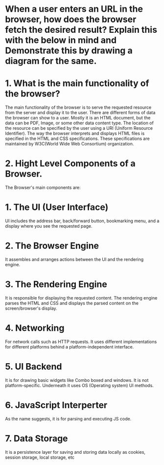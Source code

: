 # When a user enters an URL in the browser, how does the browser fetch the desired result? Explain this with the below in mind and Demonstrate this by drawing a diagram for the same.

# 1. What is the main functionality of the browser?
The main functionality of the browser is to serve the requested resource from the server and display it to the user. There are different forms of data the browser can show to a user. Mostly it is an HTML document, but the data can be PDF, Image, or some other data content type. 
The location of the resource can be specified by the user using a URI (Uniform Resource Identifier).
The way the browser interprets and displays HTML files is specified in the HTML and CSS specifications. These specifications are maintained by W3C(World Wide Web Consortium) organization.

# 2. Hight Level Components of a Browser.
The Browser's main components are:
# 1. The UI (User Interface)
UI includes the address bar, back/forward button, bookmarking menu, and a display where you see the requested page. 

# 2. The Browser Engine
It assembles and arranges actions between the UI and the rendering engine. 

# 3. The Rendering Engine
It is responsible for displaying the requested content.
The rendering engine parses the HTML and CSS and displays the parsed content on the screen/browser's display.

# 4. Networking
For network calls such as HTTP requests. It uses different implementations for different platforms behind a platform-independent interface.

# 5. UI Backend
It is for drawing basic widgets like Combo boxed and windows. It is not platform-specific. Underneath it uses OS (Operating system) UI methods.

# 6. JavaScript Interperter
As the name suggests, it is for parsing and executing JS code.

# 7. Data Storage
It is a persistence layer for saving and storing data locally as cookies, session storage, local storage, etc

